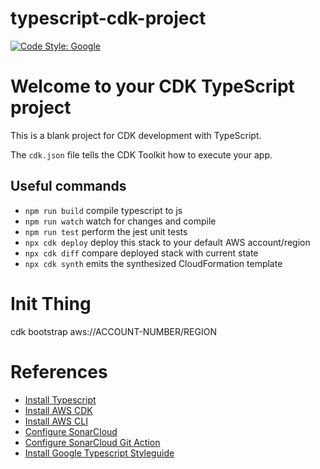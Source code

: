 # typescript-cdk-project
[![Code Style: Google](https://img.shields.io/badge/code%20style-google-blueviolet.svg)](https://github.com/google/gts)

# Welcome to your CDK TypeScript project

This is a blank project for CDK development with TypeScript.

The `cdk.json` file tells the CDK Toolkit how to execute your app.

## Useful commands

* `npm run build`   compile typescript to js
* `npm run watch`   watch for changes and compile
* `npm run test`    perform the jest unit tests
* `npx cdk deploy`  deploy this stack to your default AWS account/region
* `npx cdk diff`    compare deployed stack with current state
* `npx cdk synth`   emits the synthesized CloudFormation template


# Init Thing
cdk bootstrap aws://ACCOUNT-NUMBER/REGION

# References
* [Install Typescript](https://www.typescriptlang.org/download)
* [Install AWS CDK](https://docs.aws.amazon.com/cdk/v2/guide/work-with-cdk-typescript.html)
* [Install AWS CLI](https://docs.aws.amazon.com/cli/latest/userguide/getting-started-install.html)
* [Configure SonarCloud](https://docs.sonarsource.com/sonarqube/latest/analyzing-source-code/analysis-parameters/)
* [Configure SonarCloud Git Action](https://github.com/SonarSource/sonarcloud-github-action)
* [Install Google Typescript Styleguide](https://www.npmjs.com/package/gts)